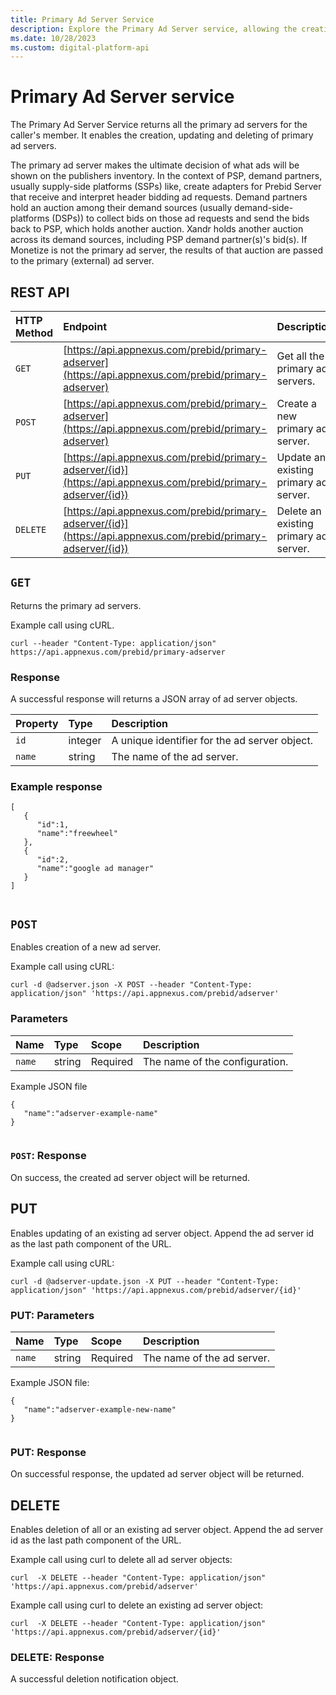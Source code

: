 ```yaml
---
title: Primary Ad Server Service
description: Explore the Primary Ad Server service, allowing the creation, updating and deleting of primary ad servers.
ms.date: 10/28/2023
ms.custom: digital-platform-api
---
```


# Primary Ad Server service

The Primary Ad Server Service returns all the primary ad servers for the caller's member. It enables the creation, updating and deleting of primary ad servers.

The primary ad server makes the ultimate decision of what ads will be shown on the publishers inventory. In the context of PSP, demand
partners, usually supply-side platforms (SSPs) like, create adapters for Prebid Server that receive and interpret header bidding ad requests. Demand partners hold an auction among their demand sources (usually demand-side-platforms (DSPs)) to collect bids on those ad requests and send the bids back to PSP, which holds another auction. Xandr holds another auction across its demand sources, including PSP demand partner(s)'s bid(s). If Monetize is not the primary ad server, the results of that auction are passed to the primary (external) ad server.

## REST API

| HTTP Method | Endpoint | Description |
|:---|:---|:---|
| `GET` | [https://api.appnexus.com/prebid/primary-adserver](https://api.appnexus.com/prebid/primary-adserver) | Get all the primary ad servers. |
| `POST` | [https://api.appnexus.com/prebid/primary-adserver](https://api.appnexus.com/prebid/primary-adserver) | Create a new primary ad server. |
| `PUT` | [https://api.appnexus.com/prebid/primary-adserver/{id}](https://api.appnexus.com/prebid/primary-adserver/{id}) | Update an existing primary ad server. |
| `DELETE` | [https://api.appnexus.com/prebid/primary-adserver/{id}](https://api.appnexus.com/prebid/primary-adserver/{id}) | Delete an existing primary ad server. |

## `GET`

Returns the primary ad servers.

Example call using cURL.

```
curl --header "Content-Type: application/json" https://api.appnexus.com/prebid/primary-adserver
```

### Response

A successful response will returns a JSON array of ad server objects.

| Property | Type | Description |
|:---|:---|:---|
| `id` | integer | A unique identifier for the ad server object. |
| `name` | string | The name of the ad server. |

### Example response

```
[
   {
      "id":1,
      "name":"freewheel"
   },
   {
      "id":2,
      "name":"google ad manager"
   }
]            
            
```

## `POST`

Enables creation of a new ad server.

Example call using cURL:

```
curl -d @adserver.json -X POST --header "Content-Type: application/json" 'https://api.appnexus.com/prebid/adserver'
```

### Parameters

| Name | Type | Scope | Description |
|:---|:---|:---|:---|
| `name` | string | Required | The name of the configuration. |

Example JSON file

```
{
   "name":"adserver-example-name"
}            
            
```

### `POST`: Response

On success, the created ad server object will be returned.

## PUT

Enables updating of an existing ad server object. Append the ad server id as the last path component of the URL.

Example call using cURL:

```
curl -d @adserver-update.json -X PUT --header "Content-Type: application/json" 'https://api.appnexus.com/prebid/adserver/{id}'
```

### PUT: Parameters

| Name | Type | Scope | Description |
|:---|:---|:---|:---|
| `name` | string | Required | The name of the ad server. |

Example JSON file:

```
{
   "name":"adserver-example-new-name"
}            
            
```

### PUT: Response

On successful response, the updated ad server object will be returned.

## DELETE

Enables deletion of all or an existing ad server object. Append the ad server id as the last path component of the URL.

Example call using curl to delete all ad server objects:

```
curl  -X DELETE --header "Content-Type: application/json" 'https://api.appnexus.com/prebid/adserver'
```

Example call using curl to delete an existing ad server object:

```
curl  -X DELETE --header "Content-Type: application/json" 'https://api.appnexus.com/prebid/adserver/{id}'
```

### DELETE: Response

A successful deletion notification object.
